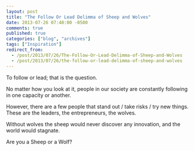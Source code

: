 ```yaml
---
layout: post
title: "The Follow Or Lead Delimma of Sheep and Wolves"
date: 2013-07-26 07:40:00 -0500
comments: true
published: true
categories: ["blog", "archives"]
tags: ["Inspiration"]
redirect_from: 
  - /post/2013/07/26/The-Follow-Or-Lead-Delimma-of-Sheep-and-Wolves
  - /post/2013/07/26/the-follow-or-lead-delimma-of-sheep-and-wolves
---
```

<!-- more -->
<p>To follow or lead; that is the question.</p>
<p>No matter how you look at it, people in our society are constantly following in one capacity or another.</p>
<p>However, there are a few people that stand out / take risks / try new things. These are the leaders, the entrepreneurs, the wolves.</p>
<p>Without&nbsp;wolves the&nbsp;sheep would never discover any innovation, and the world would stagnate.</p>
<p>Are you a Sheep or a Wolf?</p>
